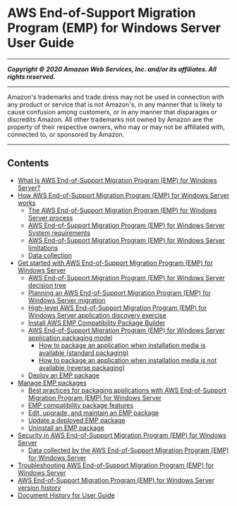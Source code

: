 # AWS End-of-Support Migration Program (EMP) for Windows Server User Guide

-----
*****Copyright &copy; 2020 Amazon Web Services, Inc. and/or its affiliates. All rights reserved.*****

-----
Amazon's trademarks and trade dress may not be used in 
     connection with any product or service that is not Amazon's, 
     in any manner that is likely to cause confusion among customers, 
     or in any manner that disparages or discredits Amazon. All other 
     trademarks not owned by Amazon are the property of their respective
     owners, who may or may not be affiliated with, connected to, or 
     sponsored by Amazon.

-----
## Contents
+ [What Is AWS End-of-Support Migration Program (EMP) for Windows Server?](emp-what-is.md)
+ [How AWS End-of-Support Migration Program (EMP) for Windows Server works](emp-how-it-works.md)
   + [The AWS End-of-Support Migration Program (EMP) for Windows Server process](emp-steps.md)
   + [AWS End-of-Support Migration Program (EMP) for Windows Server System requirements](emp-supported-os.md)
   + [AWS End-of-Support Migration Program (EMP) for Windows Server limitations](emp-limitations.md)
   + [Data collection](emp-data.md)
+ [Get started with AWS End-of-Support Migration Program (EMP) for Windows Server](emp-getting-started.md)
   + [AWS End-of-Support Migration Program (EMP) for Windows Server decision tree](emp-decision-tree.md)
   + [Planning an AWS End-of-Support Migration Program (EMP) for Windows Server migration](emp-planning.md)
   + [High-level AWS End-of-Support Migration Program (EMP) for Windows Server application discovery exercise](emp-high-level-discovery.md)
   + [Install AWS EMP Compatibility Package Builder](emp-install-compatibility-package-builder.md)
   + [AWS End-of-Support Migration Program (EMP) for Windows Server application packaging model](emp-packaging-model.md)
      + [How to package an application when installation media is available (standard packaging)](emp-getting-started-packaging-media.md)
      + [How to package an application when installation media is not available (reverse packaging)](emp-getting-started-packaging-no-media.md)
   + [Deploy an EMP package](emp-deploy.md)
+ [Manage EMP packages](emp-manage.md)
   + [Best practices for packaging applications with AWS End-of-Support Migration Program (EMP) for Windows Server](emp-best-practices.md)
   + [EMP compatibility package features](emp-compatibility-package-features.md)
   + [Edit, upgrade, and maintain an EMP package](emp-edit-upgrade-maintain.md)
   + [Update a deployed EMP package](emp-deploy-updated-package.md)
   + [Uninstall an EMP package](emp-uninstall.md)
+ [Security in AWS End-of-Support Migration Program (EMP) for Windows Server](emp-security.md)
   + [Data collected by the AWS End-of-Support Migration Program (EMP) for Windows Server](emp-security-data.md)
+ [Troubleshooting AWS End-of-Support Migration Program (EMP) for Windows Server](emp-troubleshooting.md)
+ [AWS End-of-Support Migration Program (EMP) for Windows Server version history](emp-versions.md)
+ [Document History for User Guide](doc-history.md)
